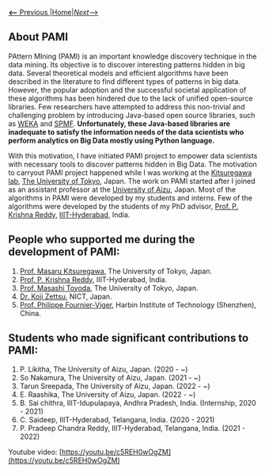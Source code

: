 [__<--__ Previous ](index.html)|[Home](index.html)|[_Next_-->](installation.html)

## About PAMI
PAttern MIning (PAMI) is an important knowledge discovery technique in the data mining. Its objective is to discover 
interesting patterns hidden in big data. Several theoretical models and efficient algorithms have been described in the
literature to find different types of patterns in big data.  However, the popular adoption and the successful societal 
application of these algorithms has been hindered due to the lack of unified open-source libraries. Few researchers have 
attempted to address this non-trivial and challenging problem by introducing Java-based open source libraries, such as 
[WEKA](https://www.cs.waikato.ac.nz/ml/weka/) and [SPMF](https://www.philippe-fournier-viger.com/spmf/).  **Unfortunately, 
these Java-based libraries are inadequate to satisfy the information needs of the data scientists who perform analytics 
on Big Data mostly using Python language.**

With this motivation, I have initiated PAMI project to empower data scientists with necessary tools to discover patterns
hidden in Big Data. The motivation to carryout PAMI project happened while I was working at the [Kitsuregawa lab](http://www.tkl.iis.u-tokyo.ac.jp/new/?lang=en),
[The University of Tokyo](https://www.iis.u-tokyo.ac.jp/en/), Japan.  The work on PAMI started after I joined as an assistant professor at the [University of Aizu](https://u-aizu.ac.jp/), Japan. 
Most of the algorithms in PAMI were developed by my students and interns. Few of the algorithms were developed by the 
students of my PhD advisor, [Prof. P. Krishna Reddy](https://faculty.iiit.ac.in/~pkreddy/), [IIIT-Hyderabad](https://www.iiit.ac.in/), India.



## People who supported me during the development of PAMI:
1. [Prof. Masaru Kitsuregawa](http://www.tkl.iis.u-tokyo.ac.jp/Kilab/Members/memo/kitsure_e.html), The University of Tokyo, Japan.
1. [Prof. P. Krishna Reddy](https://faculty.iiit.ac.in/~pkreddy/), IIIT-Hyderabad, India.
1. [Prof. Masashi Toyoda](https://www.iis.u-tokyo.ac.jp/en/research/staff/masashi-toyoda/), The University of Tokyo, Japan.
1. [Dr. Koji Zettsu](https://www2.nict.go.jp/bidal/x166/en/members/zettsu/index.html), NICT, Japan.
1. [Prof. Philippe Fournier-Viger](https://www.philippe-fournier-viger.com/), Harbin Institute of Technology (Shenzhen), China.


## Students who made significant contributions to PAMI:
1. P. Likitha, The University of Aizu, Japan. (2020 - ~)
2. So Nakamura, The University of Aizu, Japan. (2021 - ~)
3. Tarun Sreepada, The University of Aizu, Japan. (2022 - ~)
4. E. Raashika, The University of Aizu, Japan. (2022 - ~)
5. B. Sai chithra, IIIT-Idupulapaya, Andhra Pradesh, India. (Internship, 2020 - 2021)
6. C. Saideep, IIIT-Hyderabad, Telangana, India. (2020 - 2021)
7. P. Pradeep Chandra Reddy, IIIT-Hyderabad, Telangana, India. (2021 - 2022)

Youtube video: [https://youtu.be/c5REH0wOgZM](https://youtu.be/c5REH0wOgZM)
